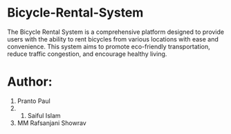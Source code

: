 # Bicycle-Rental-System
The Bicycle Rental System is a comprehensive platform designed to provide users with the ability to rent bicycles from various locations with ease and convenience. This system aims to promote eco-friendly transportation, reduce traffic congestion, and encourage healthy living.
# Author:

1. Pranto Paul
2. 1. Saiful Islam
3. MM Rafsanjani Showrav

